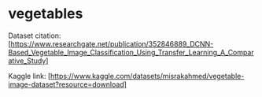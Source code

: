 # vegetables

Dataset citation: [https://www.researchgate.net/publication/352846889_DCNN-Based_Vegetable_Image_Classification_Using_Transfer_Learning_A_Comparative_Study]

Kaggle link: [https://www.kaggle.com/datasets/misrakahmed/vegetable-image-dataset?resource=download]
